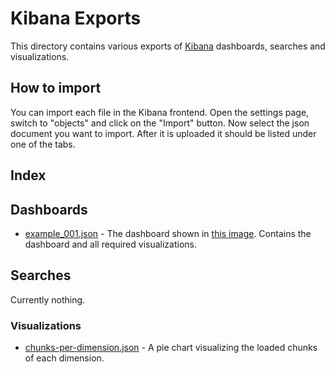 # Kibana Exports

This directory contains various exports of [Kibana](https://www.elastic.co/products/kibana) dashboards, searches and
visualizations.

## How to import

You can import each file in the Kibana frontend. Open the settings page, switch to "objects" and click on the "Import"
button. Now select the json document you want to import. After it is uploaded it should be listed under one of the tabs.

## Index

## Dashboards

 * [example_001.json](dashboards/example_001.json) - The dashboard shown in [this image](../img/example_001.png).
   Contains the dashboard and all required visualizations.

## Searches

Currently nothing.

### Visualizations

 * [chunks-per-dimension.json](visualizations/chunks-per-dimension.json) - A pie chart visualizing the loaded chunks of
   each dimension.